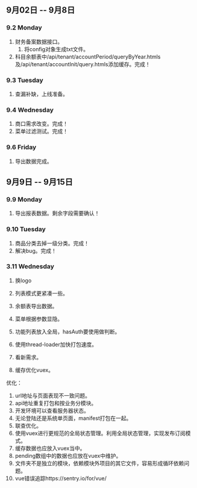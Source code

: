 ## 9月02日 -- 9月8日

### 9.2 Monday
1. 财务备案数据接口。
   1. 将config对象生成txt文件。
2. 科目余额表中/api/tenant/accountPeriod/queryByYear.htmls及/api/tenant/accountInit/query.htmls添加缓存。完成！

### 9.3 Tuesday
1. 查漏补缺，上线准备。

### 9.4 Wednesday
1. 商口需求改变。完成！
2. 菜单过滤测试。完成！

### 9.6 Friday
1. 导出数据完成。


## 9月9日 -- 9月15日

### 9.9 Monday
1. 导出报表数据。剩余字段需要确认！

### 9.10 Tuesday
1. 商品分类去掉一级分类。完成！
5. 解决bug。完成！

### 3.11 Wednesday
1. 换logo
2. 列表模式更紧凑一些。
3. 余额表导出数据。
4. 菜单根据参数显隐。

2. 功能列表放入全局，hasAuth要使用做判断。
3. 使用thread-loader加快打包速度。

1. 看新需求。
1. 缓存优化vuex。

优化：
1. url地址与页面表现不一致问题。
1. api地址重复打包和按业务分模块。
1. 开发环境可以查看服务器状态。
1. 无论登陆还是系统单页面，manifest打包在一起。
1. 联查优化。
1. 使用vuex进行更规范的全局状态管理。利用全局状态管理，实现发布订阅模式。
1. 缓存数据也应放入vuex当中。
1. pending数组中的数据也应放在vuex中维护。
1. 文件夹不是独立的模块，依赖模块外项目的其它文件，容易形成循环依赖问题。
1. vue错误追踪https://sentry.io/for/vue/
